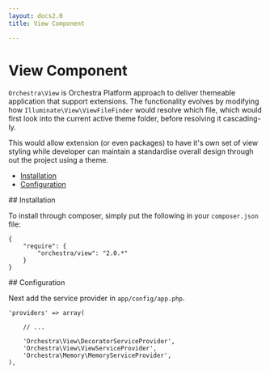```yaml
---
layout: docs2.0
title: View Component

---
```


View Component
==============

<article id="introduction">

`Orchestra\View` is Orchestra Platform approach to deliver themeable application that support extensions. The functionality evolves by modifying how `Illuminate\View\ViewFileFinder` would resolve which file, which would first look into the current active theme folder, before resolving it cascading-ly.

This would allow extension (or even packages) to have it's own set of view styling while developer can maintain a standardise overall design through out the project using a theme.

* [Installation](#installation)
* [Configuration](#configuration)

</article>

<article id="installation">
## Installation

To install through composer, simply put the following in your `composer.json` file:

	{
		"require": {
			"orchestra/view": "2.0.*"
		}
	}

</article>

<article id="configuration">
## Configuration

Next add the service provider in `app/config/app.php`.

	'providers' => array(
		
		// ...
		
		'Orchestra\View\DecoratorServiceProvider',
		'Orchestra\View\ViewServiceProvider',
		'Orchestra\Memory\MemoryServiceProvider',
	),

</article>


